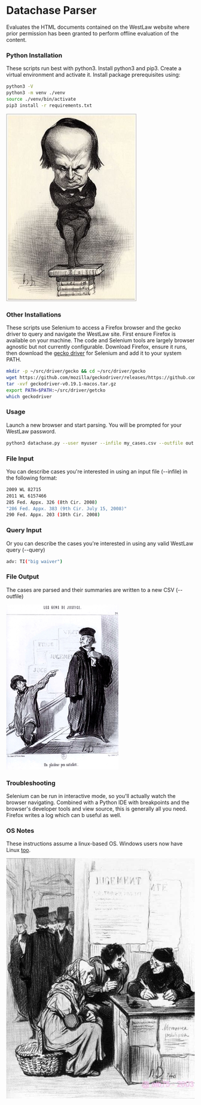 # Datachase Parser

Evaluates the HTML documents contained on the WestLaw website where prior permission has been granted 
to perform offline evaluation of the content. 

### Python Installation
These scripts run best with python3. Install python3 and pip3. 
Create a virtual environment and activate it. 
Install package prerequisites using:
```bash
python3 -V
python3 -m venv ./venv
source ./venv/bin/activate
pip3 install -r requirements.txt
```
![alt tag](./img/daumier-victor-hugo.jpg)
### Other Installations
These scripts use Selenium to access a Firefox browser and the gecko driver to query and navigate the WestLaw site.
First ensure Firefox is available on your machine. The code and Selenium tools are largely browser agnostic
but not currently configurable. Download Firefox, ensure it runs, then download the 
[gecko driver](https://github.com/mozilla/geckodriver/releases) for Selenium
and add it to your system PATH.
```bash
mkdir -p ~/src/driver/gecko && cd ~/src/driver/gecko
wget https://github.com/mozilla/geckodriver/releases/https://github.com/mozilla/geckodriver/releases/download/v0.19.1/geckodriver-v0.19.1-macos.tar.gz
tar -xvf geckodriver-v0.19.1-macos.tar.gz
export PATH=$PATH:~/src/driver/getcko
which geckodriver
```
### Usage
Launch a new browser and start parsing. You will be prompted for your WestLaw password.
```bash
python3 datachase.py --user myuser --infile my_cases.csv --outfile out.csv
```
### File Input
You can describe cases you're interested in using an input file (--infile) in 
the following format:
```bash
2009 WL 82715
2011 WL 6157466
285 Fed. Appx. 326 (8th Cir. 2008)
"286 Fed. Appx. 383 (9th Cir. July 15, 2008)"
290 Fed. Appx. 203 (10th Cir. 2008)
```

### Query Input
Or you can describe the cases you're interested in using any valid WestLaw query (--query)
```bash
adv: TI("big waiver")
```

### File Output
The cases are parsed and their summaries are written to a new CSV (--outfile)

![alt tag](./img/daumier-litigant.jpg)

### Troubleshooting
Selenium can be run in interactive mode, so you'll actually watch the 
browser navigating. Combined with a Python IDE with breakpoints and the browser's
developer tools and view source, this is generally all 
you need. Firefox writes a log which can b useful as well.

### OS Notes
These instructions assume a linux-based OS. 
Windows users now have Linux [too](https://docs.microsoft.com/en-us/windows/wsl/install-win10).

![alt tag](./img/daumier-judgment..jpg)

 